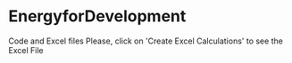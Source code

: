 # EnergyforDevelopment
Code and Excel files
Please, click on 'Create Excel Calculations' to see the Excel File
